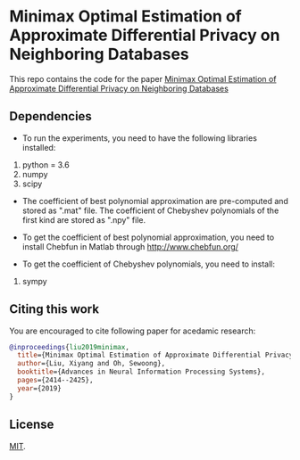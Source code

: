 # Minimax Optimal Estimation of Approximate Differential Privacy on Neighboring Databases

This repo contains the code for the paper
[Minimax Optimal Estimation of Approximate Differential Privacy on Neighboring Databases](https://arxiv.org/abs/1905.10335)


## Dependencies

* To run the experiments, you need to have the following libraries installed:
    
1. python = 3.6
2. numpy
3. scipy

* The coefficient of best polynomial approximation are pre-computed and stored as ".mat" file. The coefficient of Chebyshev polynomials of the first kind are stored as ".npy" file. 

* To get the coefficient of best polynomial approximation, you need to install Chebfun in Matlab through http://www.chebfun.org/

* To get the coefficient of Chebyshev polynomials, you need to install:

1. sympy


## Citing this work

You are encouraged to cite following paper for acedamic research:

```bibtex
@inproceedings{liu2019minimax,
  title={Minimax Optimal Estimation of Approximate Differential Privacy on Neighboring Databases},
  author={Liu, Xiyang and Oh, Sewoong},
  booktitle={Advances in Neural Information Processing Systems},
  pages={2414--2425},
  year={2019}
}
```

## License
[MIT](https://github.com/xiyangl3/adp-estimator/blob/master/LICENSE).
